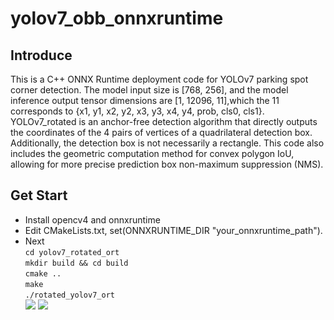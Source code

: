 # yolov7_obb_onnxruntime
## Introduce
This is a C++ ONNX Runtime deployment code for YOLOv7 parking spot corner detection. The model input size is [768, 256], and the model inference output tensor dimensions are [1, 12096, 11],which the 11 corresponds to {x1, y1, x2, y2, x3, y3, x4, y4, prob, cls0, cls1}. YOLOv7_rotated is an anchor-free detection algorithm that directly outputs the coordinates of the 4 pairs of vertices of a quadrilateral detection box. Additionally, the detection box is not necessarily a rectangle. This code also includes the geometric computation method for convex polygon IoU, allowing for more precise prediction box non-maximum suppression (NMS).

## Get Start
* Install  opencv4 and onnxruntime
* Edit CMakeLists.txt, set(ONNXRUNTIME_DIR "your_onnxruntime_path").
* Next <br>`cd yolov7_rotated_ort` <br>`mkdir build && cd build` <br>`cmake ..`<br>`make`<br>`./rotated_yolov7_ort`<br>
![](https://github.com/zhang324-L/yolov7_obb_onnxruntime/blob/main/yolov7_rotated_ort/yolov7images/img1.jpg) ![](https://github.com/zhang324-L/yolov7_obb_onnxruntime/blob/main/yolov7_rotated_ort/yolov7images/img2.jpg) 

